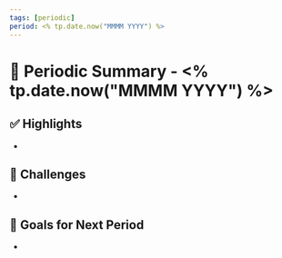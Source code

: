 ```yaml
---
tags: [periodic]
period: <% tp.date.now("MMMM YYYY") %>
---
```


# 📆 Periodic Summary - <% tp.date.now("MMMM YYYY") %>

## ✅ Highlights
- 

## 🚧 Challenges
- 

## 🎯 Goals for Next Period
- 
